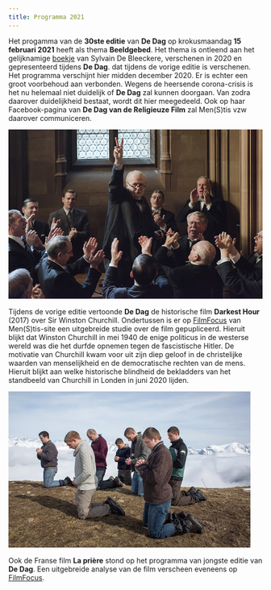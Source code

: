 ```yaml
---
title: Programma 2021
---
```


Het progamma van de **30ste editie** van **De Dag** op krokusmaandag **15 februari 2021** heeft als thema **Beeldgebed**. Het thema is ontleend aan het gelijknamige  [boekje](http://www.menstis.be/webshop/Beeldgebed/) van Sylvain De Bleeckere, verschenen in 2020 en gepresenteerd tijdens **De Dag**. dat tijdens de vorige editie is verschenen.  Het programma verschijnt hier midden december 2020. Er is echter een groot voorbehoud aan verbonden. Wegens de heersende corona-crisis is het nu helemaal niet duidelijk of **De Dag** zal kunnen doorgaan. Van zodra daarover duidelijkheid bestaat, wordt dit hier meegedeeld. Ook op haar Facebook-pagina van **De Dag van de Religieuze Film** zal Men(S)tis vzw daarover communiceren.

<img src="dh.jpg">

Tijdens de vorige editie vertoonde **De Dag** de historische film **Darkest Hour** (2017) over Sir Winston Churchill. Ondertussen is er op [FilmFocus](http://www.menstis.be/film-focus/darkesthour/) van Men(S)tis-site een uitgebreide studie over de film gepupliceerd. Hieruit blijkt dat Winston Churchill in mei 1940 de enige politicus in de westerse wereld was die het durfde opnemen tegen de fascistische Hitler. De motivatie van Churchill kwam voor uit zijn diep geloof in de christelijke waarden van menselijkheid en de democratische rechten van de mens. Hieruit blijkt aan welke historische blindheid de bekladders van het standbeeld van Churchill in Londen in juni 2020 lijden.

<img src="lp.jpg">

Ook de Franse film **La prière** stond op het programma van jongste editie van **De Dag**. Een uitgebreide analyse van de film verscheen eveneens op [FilmFocus](http://www.menstis.be/film-focus/priere/). 




